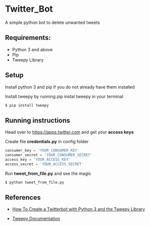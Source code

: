 # Twitter_Bot
A simple python bot to delete unwanted tweets

## Requirements:

* Python 3 and above
* Pip
* Tweepy Library


## Setup

Install python 3 and pip if you do not already have them installed

Install tweepy by running pip instal tweepy in your terminal

``` sh
$ pip install tweepy
```


## Running instructions

Head over to <https://apps.twitter.com> and get your **access keys**

Create file **credentials.py** in config folder

``` python
consumer_key = 'YOUR_CONSUMER_KEY'
consumer_secret = 'YOUR_CONSUMER_SECRET'
access_key = 'YOUR_ACCESS_KEY'
access_secret = 'YOUR_ACCESS_SECRET'
```

Run **tweet_from_file.py** and see the magic

``` sh
$ python tweet_from_file.py
```

## References

* [How To Create a Twitterbot with Python 3 and the Tweepy Library](https://www.digitalocean.com/community/tutorials/how-to-create-a-twitterbot-with-python-3-and-the-tweepy-library)

* [Tweepy Documentation](http://docs.tweepy.org/en/v3.5.0/index.html)